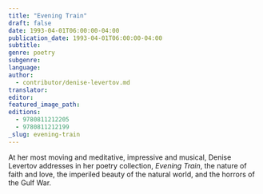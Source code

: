```yaml
---
title: "Evening Train"
draft: false
date: 1993-04-01T06:00:00-04:00
publication_date: 1993-04-01T06:00:00-04:00
subtitle:
genre: poetry
subgenre:
language:
author:
  - contributor/denise-levertov.md
translator:
editor:
featured_image_path:
editions:
  - 9780811212205
  - 9780811212199
_slug: evening-train
---
```


At her most moving and meditative, impressive and musical, Denise Levertov addresses in her poetry collection, _Evening Train_, the nature of faith and love, the imperiled beauty of the natural world, and the horrors of the Gulf War.

